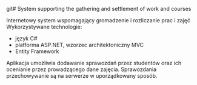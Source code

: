 git# System supporting the gathering and settlement of work and courses

Internetowy system wspomagający gromadzenie i rozliczanie prac i zajęć
Wykorzystywane technologie:
- język C#
- platforma ASP.NET, wzorzec architektoniczny MVC
- Entity Framework

Aplikacja umożliwia dodawanie sprawozdań przez studentów oraz ich ocenianie przez prowadzącego dane zajęcia. Sprawozdania przechowywanie są na serwerze w uporządkowany sposób.
